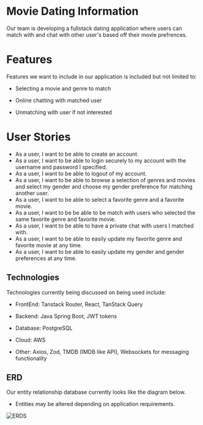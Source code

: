 # Movie Dating Information 

Our team is developing a fullstack dating application where users can match with and chat with other user's based off their movie prefrences.

# Features
Features we want to include in our application is included but not limited to:

- Selecting a movie and genre to match

- Online chatting with matched user

- Unmatching with user if not interested

# User Stories

* As a user, I want to be able to create an account.
* As a user, I want to be able to login securely to my account with the username and password I specified.
* As a user, I want to be able to logout of my account.
* As a user, I want to be able to browse a selection of genres and movies and select my gender and choose my gender preference for matching another user.
* As a user, I want to be able to select a favorite genre and a favorite movie.
* As a user, I want to be be able to be match with users who selected the same favorite genre and favorite movie.
* As a user, I want to be able to have a private chat with users I matched with. 
* As a user, I want to be able to easily update my favorite genre and favorite movie at any time.
* As a user, I want to be able to easily update my gender and gender preferences at any time.

## Technologies

Technologies currently being discussed on being used include:

-   FrontEnd: Tanstack Router, React, TanStack Query
    
-   Backend: Java Spring Boot, JWT tokens
    
-   Database: PostgreSQL

-  Cloud: AWS
    
-   Other: Axios, Zod, TMDB (IMDB like API), Websockets for messaging functionality


## ERD
Our entity relationship database currently looks like the diagram below. 
* Entities may be altered depending on application requirements.

![ERDS](https://imgur.com/WMfClll.png)
